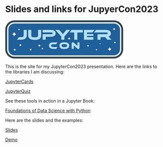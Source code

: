 # Slides and links for JupyerCon2023

![Jupytercon2023 Logo](figs/jupytercon.png)

This is the site for my JupyterCon2023 presentation. Here are the links to the libraries I am discussing:

[JupyterCards](https://github.com/jmshea/jupytercards/)

[JupyterQuiz](https://github.com/jmshea/jupyterquiz/)

See these tools in action in a Jupyter Book:

[Foundations of Data Science with Python](https://jmshea.github.io/Foundations-of-Data-Science-with-Python/intro/intro.html)

Here are the slides and the examples:

[Slides](presentation.slides.html)

[Demo](presentation-demo-ex.ipynb)

